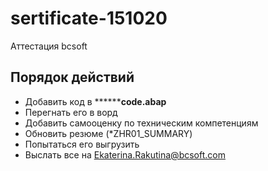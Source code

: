 # sertificate-151020
Аттестация bcsoft

## Порядок действий
- Добавить код в ********code.abap**
- Перегнать его в ворд
- Добавить самооценку по техническим компетенциям
- Обновить резюме (*ZHR01_SUMMARY)
- Попытаться его выгрузить
- Выслать все на Ekaterina.Rakutina@bcsoft.com
